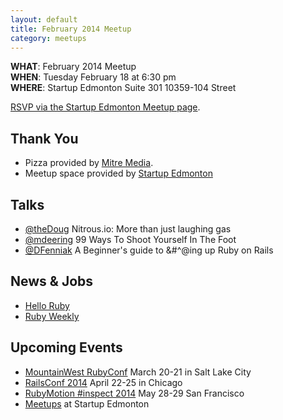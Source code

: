 ```yaml
---
layout: default
title: February 2014 Meetup
category: meetups
---
```


**WHAT**: February 2014 Meetup   
**WHEN**: Tuesday February 18 at 6:30 pm  
**WHERE**: Startup Edmonton Suite 301 10359-104 Street  

[RSVP via the Startup Edmonton Meetup page](http://www.meetup.com/startupedmonton/events/161882412/).

## Thank You

* Pizza provided by [Mitre Media](http://mitremedia.com/).
* Meetup space provided by [Startup Edmonton](http://www.startupedmonton.com/)

## Talks

* [@theDoug](http://twitter.com/theDoug) Nitrous.io: More than just laughing gas
* [@mdeering](https://twitter.com/mdeering) 99 Ways To Shoot Yourself In The Foot
* [@DFenniak](https://twitter.com/DFenniak) A Beginner's guide to &amp;#\^@ing up Ruby on Rails

## News &amp; Jobs

* [Hello Ruby](https://www.kickstarter.com/projects/lindaliukas/hello-ruby)
* [Ruby Weekly](http://rubyweekly.com/issues)

## Upcoming Events

* [MountainWest RubyConf](http://mtnwestrubyconf.org/) March 20-21 in Salt Lake City 
* [RailsConf 2014](http://www.railsconf.com/) April 22-25 in Chicago
* [RubyMotion #inspect 2014](http://www.rubymotion.com/conference/2014/) May 28-29 San Francisco
* [Meetups](http://www.meetup.com/startupedmonton/) at Startup Edmonton 
